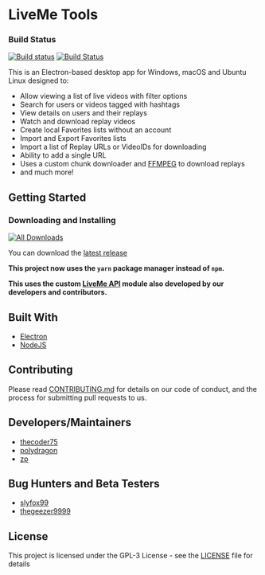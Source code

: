 # LiveMe Tools

### Build Status
[![Build status](https://ci.appveyor.com/api/projects/status/al0lo5cr41ssqd74/branch/master?svg=true)](https://ci.appveyor.com/project/thecoder75/liveme-tools/branch/master)
[![Build Status](https://travis-ci.org/thecoder75/liveme-tools.svg?branch=master)](https://travis-ci.org/thecoder75/liveme-tools)

This is an Electron-based desktop app for Windows, macOS and Ubuntu Linux designed to:
- Allow viewing a list of live videos with filter options
- Search for users or videos tagged with hashtags
- View details on users and their replays
- Watch and download replay videos
- Create local Favorites lists without an account
- Import and Export Favorites lists
- Import a list of Replay URLs or VideoIDs for downloading
- Ability to add a single URL
- Uses a custom chunk downloader and [FFMPEG](ffmpeg.md) to download replays
- and much more!

## Getting Started

### Downloading and Installing

[![All Downloads](https://img.shields.io/github/downloads/atom/atom/total.svg?style=for-the-badge)](https://github.com/thecoder75/liveme-tools/releases)

You can download the [latest release](https://github.com/thecoder75/liveme-tools/releases/latest)

**This project now uses the `yarn` package manager instead of `npm`.**

**This uses the custom [LiveMe API](https://github.com/thecoder75/liveme-api) module also developed by our developers and contributors.**

## Built With
* [Electron](http://electron.atom.io)
* [NodeJS](http://nodejs.org)

## Contributing
Please read [CONTRIBUTING.md](CONTRIBUTING.md) 
for details on our code of conduct, and the process for submitting pull 
requests to us.

## Developers/Maintainers
* [thecoder75](https://github.com/thecoder75)
* [polydragon](https://github.com/polydragon)
* [zp](https://github.com/zp)

## Bug Hunters and Beta Testers
* [slyfox99](https://github.com/slyfox99)
* [thegeezer9999](https://github.com/thegeezer9999)

## License
This project is licensed under the GPL-3 License - see the [LICENSE](LICENSE) 
file for details
